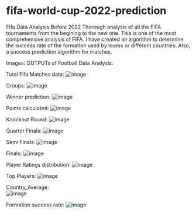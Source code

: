 # fifa-world-cup-2022-prediction
Fifa Data Analysis Before 2022
Thorough analysis of all the FIFA tournaments from the begining to the new one. 
This is one of the most comprehensive analysis of FIFA. 
I have created an algorithm to determine the success rate of the formation used by teams or different countries. 
Also, a success prediction algorithm for matches.

Images:
OUTPUTs of Football Data Analysis:

Total Fifa Matches data:
![image](https://github.com/patil1998/fifa-world-cup-2022-prediction/assets/46234517/01616e8d-1b80-4660-bcf3-19cfeecfe582)
 
Groups:
![image](https://github.com/patil1998/fifa-world-cup-2022-prediction/assets/46234517/1d6c0dc7-0f24-43dc-b401-6dcd521684bd)

Winner prediction:
![image](https://github.com/patil1998/fifa-world-cup-2022-prediction/assets/46234517/5824a255-6675-4a3c-b27f-9f7cf2ccc8c3)
 
Points calculated:
![image](https://github.com/patil1998/fifa-world-cup-2022-prediction/assets/46234517/3b4b732e-109c-43ba-9e08-29aa142fd96b)

Knockout Round:
![image](https://github.com/patil1998/fifa-world-cup-2022-prediction/assets/46234517/0a6fa67f-6b08-4faa-a04c-a28cd2f89bb1)

Quarter Finals:
![image](https://github.com/patil1998/fifa-world-cup-2022-prediction/assets/46234517/ad132733-a071-4929-b70c-2b5c9f0b2572)

Semi Finals:
![image](https://github.com/patil1998/fifa-world-cup-2022-prediction/assets/46234517/e3ba2d55-0d31-4ec4-9c03-b108d1a0f9be)

Finals: 
![image](https://github.com/patil1998/fifa-world-cup-2022-prediction/assets/46234517/b8adae76-d4a6-4df8-beb2-601bb1caafd4)

Player Ratings distribution:
![image](https://github.com/patil1998/fifa-world-cup-2022-prediction/assets/46234517/c5a22316-113d-4878-95dd-800943a3d32e)

Top Players:
![image](https://github.com/patil1998/fifa-world-cup-2022-prediction/assets/46234517/e0a38b2d-fc79-4406-8467-136de0a5798f)

Country_Average:  
![image](https://github.com/patil1998/fifa-world-cup-2022-prediction/assets/46234517/7c02cab6-f0d1-4bad-b511-8b712340db81)

Formation success rate:
![image](https://github.com/patil1998/fifa-world-cup-2022-prediction/assets/46234517/b543ad83-4bd8-4688-9db3-7617789bfe0f)

